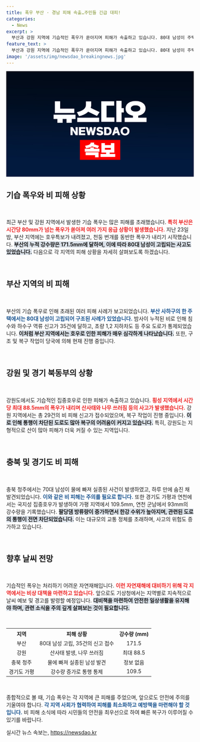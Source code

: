 ```yaml
---
title: 폭우 부산 · 경남 피해 속출…주민들 긴급 대피!
categories:
  - News
excerpt: >
  부산과 강원 지역에 기습적인 폭우가 쏟아지며 피해가 속출하고 있습니다. 80대 남성이 주택에 고립된 사례가 있으며, 전국에서 침수와 산사태 등의 피해가 잇따르고 있습니다. 긴급 복구 작업이 진행 중입니다.
feature_text: >
  부산과 강원 지역에 기습적인 폭우가 쏟아지며 피해가 속출하고 있습니다. 80대 남성이 주택에 고립된 사례가 있으며, 전국에서 침수와 산사태 등의 피해가 잇따르고 있습니다. 긴급 복구 작업이 진행 중입니다.
image: '/assets/img/newsdao_breakingnews.jpg'
---
```


<p><img src="/assets/img/newsdao_breakingnews.jpg" alt="koreaapp 속보" /></p>

<h2 data-ke-size="size26">기습 폭우와 비 피해 상황</h2>

<p data-ke-size="size16">&nbsp;</p>

<p>최근 부산 및 강원 지역에서 발생한 기습 폭우는 많은 피해를 초래했습니다. <b><span style="color: #ee2323;">특히 부산은 시간당 80mm가 넘는 폭우가 쏟아져 여러 가지 응급 상황이 발생했습니다.</span></b> 지난 23일 밤, 부산 지역에는 호우특보가 내려졌고, 천둥 번개를 동반한 폭우가 내리기 시작했습니다. <b><span style="background-color: #21538527;">부산의 누적 강수량은 171.5mm에 달하며, 이에 따라 80대 남성이 고립되는 사고도 있었습니다.</span></b> 다음으로 각 지역의 피해 상황을 자세히 살펴보도록 하겠습니다.</p>

<p data-ke-size="size16">&nbsp;</p>

<h2 data-ke-size="size26">부산 지역의 비 피해</h2>

<p data-ke-size="size16">&nbsp;</p>

<p>부산의 기습 폭우로 인해 초래된 여러 피해 사례가 보고되었습니다. <b><span style="color: #1a5490;">부산 사하구의 한 주택에서는 80대 남성이 고립되어 구조된 사례가 있었습니다.</span></b> 밤사이 누적된 비로 인해 침수와 하수구 역류 신고가 35건에 달하고, 초량 1,2 지하차도 등 주요 도로가 통제되었습니다. <b><span style="background-color: #21538527;">이처럼 부산 지역에서는 호우로 인한 피해가 매우 심각하게 나타났습니다.</span></b> 또한, 구조 및 복구 작업이 당국에 의해 현재 진행 중입니다.</p>

<p data-ke-size="size16">&nbsp;</p>

<h2 data-ke-size="size26">강원 및 경기 북동부의 상황</h2>

<p data-ke-size="size16">&nbsp;</p>

<p>강원도에서도 기습적인 집중호우로 인한 피해가 속출하고 있습니다. <b><span style="color: #ee2323;">횡성 지역에서 시간당 최대 88.5mm의 폭우가 내리며 산사태와 나무 쓰러짐 등의 사고가 발생했습니다.</span></b> 강원 지역에서는 총 29건의 비 피해 신고가 접수되었으며, 복구 작업이 진행 중입니다. <b><span style="background-color: #21538527;">이로 인해 통행이 차단된 도로도 많아 복구의 어려움이 커지고 있습니다.</span></b> 특히, 강원도는 지형적으로 산이 많아 피해가 더욱 커질 수 있는 지역입니다.</p>

<p data-ke-size="size16">&nbsp;</p>

<h2 data-ke-size="size26">충북 및 경기도 비 피해</h2>

<p data-ke-size="size16">&nbsp;</p>

<p>충북 청주에서는 70대 남성이 물에 빠져 실종된 사건이 발생하였고, 하루 만에 숨진 채 발견되었습니다. <b><span style="color: #1a5490;">이와 같은 비 피해는 주의를 필요로 합니다.</span></b> 또한 경기도 가평과 연천에서는 국지성 집중호우가 발생하여 가평 지역에서 109.5mm, 연천 군남에서 93mm의 강수량을 기록했습니다. <b><span style="background-color: #21538527;">팔당댐 방류량이 증가하면서 한강 수위가 높아지며, 관련된 도로의 통행이 전면 차단되었습니다.</span></b> 이는 대규모의 교통 정체를 초래하며, 사고의 위험도 증가하고 있습니다.</p>

<p data-ke-size="size16">&nbsp;</p>

<h2 data-ke-size="size26"> 향후 날씨 전망</h2>

<p data-ke-size="size16">&nbsp;</p>

<p>기습적인 폭우는 처리하기 어려운 자연재해입니다. <b><span style="color: #ee2323;">이런 자연재해에 대비하기 위해 각 지역에서는 비상 대책을 마련하고 있습니다.</span></b> 앞으로도 기상청에서는 지역별로 지속적으로 날씨 예보 및 경고를 발령할 예정입니다. <b><span style="background-color: #21538527;">대비책을 마련하여 안전한 일상생활을 유지해야 하며, 관련 소식을 주의 깊게 살펴보는 것이 필요합니다.</span></b></p>

<p data-ke-size="size16">&nbsp;</p>

<table style="width: 100%; border-collapse: collapse;">
  <tr>
    <th style="text-align: center; height: 17px;"><b>지역</b></th>
    <th style="text-align: center; height: 17px;"><b>피해 상황</b></th>
    <th style="text-align: center; height: 17px;"><b>강수량 (mm)</b></th>
  </tr>
  <tr>
    <td style="text-align: center; height: 17px;">부산</td>
    <td style="text-align: center; height: 17px;">80대 남성 고립, 35건의 신고 접수</td>
    <td style="text-align: center; height: 17px;">171.5</td>
  </tr>
  <tr>
    <td style="text-align: center; height: 17px;">강원</td>
    <td style="text-align: center; height: 17px;">산사태 발생, 나무 쓰러짐</td>
    <td style="text-align: center; height: 17px;">최대 88.5</td>
  </tr>
  <tr>
    <td style="text-align: center; height: 17px;">충북 청주</td>
    <td style="text-align: center; height: 17px;">물에 빠져 실종된 남성 발견</td>
    <td style="text-align: center; height: 17px;">정보 없음</td>
  </tr>
  <tr>
    <td style="text-align: center; height: 17px;">경기도 가평</td>
    <td style="text-align: center; height: 17px;">강수량 증가로 통행 통제</td>
    <td style="text-align: center; height: 17px;">109.5</td>
  </tr>
</table>

<p data-ke-size="size16">&nbsp;</p>

<p>종합적으로 볼 때, 기습 폭우는 각 지역에 큰 피해를 주었으며, 앞으로도 안전에 주의를 기울여야 합니다. <b><span style="color: #1a5490;">각 지역 사회가 협력하여 피해를 최소화하고 예방책을 마련해야 할 것입니다.</span></b> 비 피해 소식에 따라 시민들의 안전을 최우선으로 하여 빠른 복구가 이루어질 수 있기를 바랍니다.</p>
실시간 뉴스 속보는, <a href="https://newsdao.kr" rel="dofollow">https://newsdao.kr</a>


